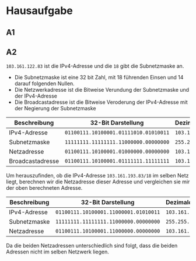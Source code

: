 # Hausaufgabe

## A1

## A2

`103.161.122.83` ist die IPv4-Adresse und die `18` gibt die Subnetzmaske an.

- Die Subnetzmaske ist eine 32 bit Zahl, mit 18 führenden Einsen und 14 darauf folgenden Nullen.
- Die Netzwerkadresse ist die Bitweise Verundung der Subnetzmaske und der IPv4-Adresse
- Die Broadcastadresse ist die Bitweise Veroderung der IPv4-Adresse mit der Negierung der Subnetzmaske

| Beschreibung      | 32-Bit Darstellung | Dezimaldarstellung |
| ------------      | ------------------ | ------------------ |
| IPv4-Adresse      | `01100111.10100001.01111010.01010011` | `103.161.122.83`|
| Subnetzmaske      | `11111111.11111111.11000000.00000000` | `255.255.192.000`|
| Netzadresse       | `01100111.10100001.01000000.00000000` | `103.161.64.0` |
| Broadcastadresse  | `01100111.10100001.01111111.11111111` | `103.161.127.255` |

Um herauszufinden, ob die IPv4-Adresse `103.161.193.83/18` im selben Netz liegt, berechnen wir die Netzadresse dieser Adresse und vergleichen sie mir der oben berechneten Adresse.

| Beschreibung      | 32-Bit Darstellung | Dezimaldarstellung |
| ------------      | ------------------ | ------------------ |
| IPv4-Adresse      | `01100111.10100001.11000001.01010011` | `103.161.193.83`|
| Subnetzmaske      | `11111111.11111111.11000000.00000000` | `255.255.192.0`|
| Netzadresse       | `01100111.10100001.11000000.00000000` | `103.161.192.0`|

Da die beiden Netzadressen unterschiedlich sind folgt, dass die beiden Adressen nicht im selben Netzwerk liegen.
